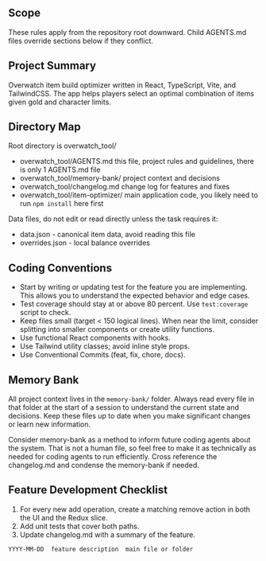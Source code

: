 ## Scope

These rules apply from the repository root downward. Child AGENTS.md files override sections below if they conflict.

## Project Summary

Overwatch item build optimizer written in React, TypeScript, Vite, and TailwindCSS. The app helps players select an optimal combination of items given gold and character limits.

## Directory Map
Root directory is overwatch_tool/
- overwatch_tool/AGENTS.md this file, project rules and guidelines, there is only 1 AGENTS.md file
- overwatch_tool/memory-bank/ project context and decisions
- overwatch_tool/changelog.md change log for features and fixes
- overwatch_tool/item-optimizer/ main application code, you likely need to run `npm install` here first


Data files, do not edit or read directly unless the task requires it:
- data.json - canonical item data, avoid reading this file
- overrides.json - local balance overrides

## Coding Conventions
- Start by writing or updating test for the feature you are implementing. This allows you to understand the expected behavior and edge cases.
- Test coverage should stay at or above 80 percent. Use `test:coverage` script to check.
- Keep files small (target < 150 logical lines). When near the limit, consider splitting into smaller components or create utility functions.
- Use functional React components with hooks.
- Use Tailwind utility classes; avoid inline style props.
- Use Conventional Commits (feat, fix, chore, docs).

## Memory Bank

All project context lives in the `memory-bank/` folder. Always read every file in
that folder at the start of a session to understand the current state and
decisions. Keep these files up to date when you make significant changes or
learn new information.

Consider memory-bank as a method to inform future coding agents about the system.
That is not a human file, so feel free to make it as technically as needed for coding agents to run efficiently.
Cross reference the changelog.md and condense the memory-bank if needed.

## Feature Development Checklist

1. For every new add operation, create a matching remove action in both the UI and the Redux slice.
2. Add unit tests that cover both paths.
3. Update changelog.md with a summary of the feature.

```
YYYY-MM-DD  feature description  main file or folder
```

